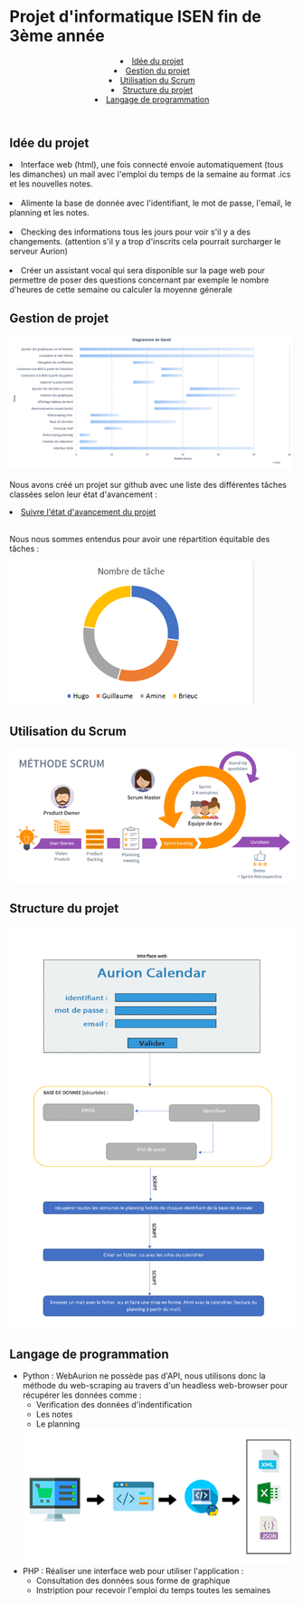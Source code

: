 <h1>Projet d'informatique ISEN fin de 3ème année</h1>

<header>

<li><a href="#IDEE"> Idée du projet </a></li>
<li><a href="#GESTION"> Gestion du projet </a></li>
<li><a href="#SCRUM"> Utilisation du Scrum </a></li>
<li><a href="#STRUCTURE"> Structure du projet  </a></li>
<li><a href="#LANGAGES"> Langage de programmation  </a></li>

</header>


<div id="IDEE">
<h2>Idée du projet</h2>
<p>
<li>Interface web (html), une fois connecté envoie automatiquement (tous les dimanches) un mail avec l'emploi du temps de la semaine au format .ics et les nouvelles notes.</li>
<br>
<li>Alimente la base de donnée avec l'identifiant, le mot de passe, l'email, le planning et les notes.</li>
<br>
<li>Checking des informations tous les jours pour voir s'il y a des changements. (attention s'il y a trop d'inscrits cela pourrait surcharger le serveur Aurion)</li>
<br>
<li>Créer un assistant vocal qui sera disponible sur la page web pour permettre de poser des questions concernant par exemple le nombre d'heures de cette semaine ou calculer la moyenne génerale</li>
</p>
</div>

<div id ="GESTION">
<h2>Gestion de projet</h2>
<img src='assets\diagramme_de_gantt.png'>
<p>Nous avons créé un projet sur github avec une liste des différentes tâches classées selon leur état d'avancement :</p>
<li><a href ='https://github.com/hugodemenez/Projet_2021_Informatique/projects/1'>Suivre l'état d'avancement du projet</a></li>
<br>
<p>Nous nous sommes entendus pour avoir une répartition équitable des tâches :</p>
<img src='assets\repartition.png'>
</div>

<div id="SCRUM">
<h2>Utilisation du Scrum</h2>
<img src='assets\scrum.png'>
</div>

<div id="STRUCTURE">
<h2>Structure du projet</h2>
<img src='assets\projet_2021.png'>
</div>

<div id="LANGAGES">
<h2>Langage de programmation</h2>
<p>
    <ul>
        <li>Python :
        WebAurion ne possède pas d'API, nous utilisons donc la méthode du web-scraping au travers d'un headless web-browser pour récupérer les données comme :
            <ul>
                <li>Verification des données d'indentification </li>
                <li>Les notes </li>
                <li>Le planning </li>
            </ul>
        </li>
        <img src='assets\scraping.png' width='600px'>
        <br>
        <li>PHP :
        Réaliser une interface web pour utiliser l'application :
            <ul>
                <li> Consultation des données sous forme de graphique</li>
                <li> Instription pour recevoir l'emploi du temps toutes les semaines</li>
            </ul>
        </li>
    </ul>
</p>
</div>





